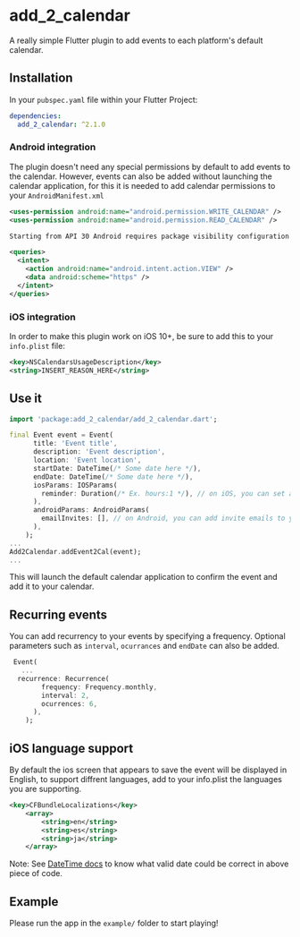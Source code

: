 # add_2_calendar

A really simple Flutter plugin to add events to each platform's default calendar.

## Installation

In your `pubspec.yaml` file within your Flutter Project: 

```yaml
dependencies:
  add_2_calendar: ^2.1.0
```
### Android integration
The plugin doesn't need any special permissions by default to add events to the calendar. However, events can also be added without launching the calendar application, for this it is needed to add calendar permissions to your `AndroidManifest.xml`
```xml
<uses-permission android:name="android.permission.WRITE_CALENDAR" />
<uses-permission android:name="android.permission.READ_CALENDAR" />

Starting from API 30 Android requires package visibility configuration in your AndroidManifest.xml otherwise canLaunch will return false. A <queries> element must be added to your manifest as a child of the root element. See the Android documentation for examples of other queries.

<queries>
  <intent>
    <action android:name="android.intent.action.VIEW" />
    <data android:scheme="https" />
  </intent>
</queries>
```

### iOS integration

In order to make this plugin work on iOS 10+, be sure to add this to your `info.plist` file:

```xml
<key>NSCalendarsUsageDescription</key>
<string>INSERT_REASON_HERE</string>
```

## Use it

```dart
import 'package:add_2_calendar/add_2_calendar.dart';

final Event event = Event(
      title: 'Event title',
      description: 'Event description',
      location: 'Event location',
      startDate: DateTime(/* Some date here */),
      endDate: DateTime(/* Some date here */),
      iosParams: IOSParams( 
        reminder: Duration(/* Ex. hours:1 */), // on iOS, you can set alarm notification after your event.
      ),
      androidParams: AndroidParams( 
        emailInvites: [], // on Android, you can add invite emails to your event.
      ),
    );
...
Add2Calendar.addEvent2Cal(event);
...
```
This will launch the default calendar application to confirm the event and add it to your calendar.

## Recurring events
You can add recurrency to your events by specifying a frequency. Optional parameters such as `interval`, `ocurrances` and `endDate` can also be added.

``` dart
 Event(
   ...
  recurrence: Recurrence(
        frequency: Frequency.monthly,
        interval: 2,
        ocurrences: 6,
      ),
    );
```

## iOS language support
By default the ios screen that appears to save the event will be displayed in English, to support diffrent languages, add to your info.plist the languages you are supporting.


```xml
<key>CFBundleLocalizations</key>
	<array>
		<string>en</string>
		<string>es</string>
		<string>ja</string>
	</array>
```



Note: See [DateTime docs](https://api.flutter.dev/flutter/dart-core/DateTime-class.html) to know what valid date could be correct in above piece of code.

## Example

Please run the app in the `example/` folder to start playing!

